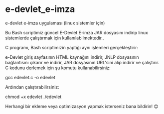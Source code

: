 # e-devlet_e-imza
e-devlet e-imza uygulaması (linux sistemler için)

Bu Bash scriptimiz güncel E-Devlet E-imza JAR dosyasını indirip 
linux sistemlerde çalıştırmak için kullanılabilmektedir..

C programı, Bash scriptimizin yaptığı aynı işlemleri gerçekleştirir:

e-Devlet giriş sayfasının HTML kaynağını indirir,
JNLP dosyasının bağlantısını çıkarır ve indirir,
JAR dosyasının URL'sini alıp indirir ve çalıştırır.
C kodunu derlemek için şu komutu kullanabilirsiniz:

gcc edevlet.c -o edevlet

Ardından çalıştırabilirsiniz:

chmod +x edevlet
./edevlet

Herhangi bir ekleme veya optimizasyon yapmak isterseniz bana bildirin! 😊
